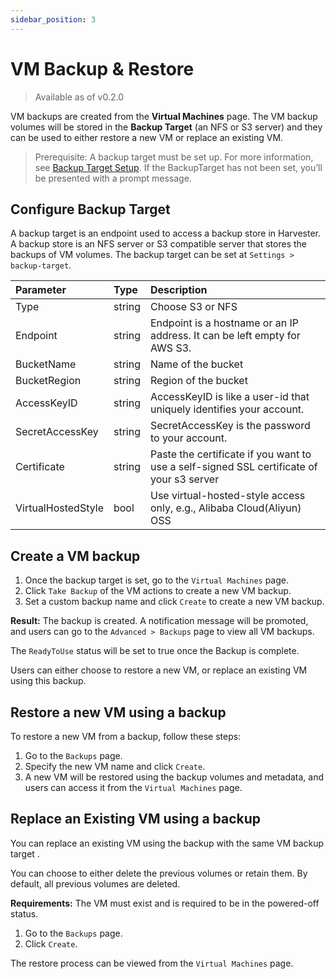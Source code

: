 ```yaml
---
sidebar_position: 3
---
```


# VM Backup & Restore

> Available as of v0.2.0

VM backups are created from the **Virtual Machines** page. The VM backup volumes will be stored in the **Backup Target** (an NFS or S3 server) and they can be used to either restore a new VM or replace an existing VM.

> Prerequisite: A backup target must be set up. For more information, see [Backup Target Setup](#backup-target-setup). If the BackupTarget has not been set, you’ll be presented with a prompt message.

## Configure Backup Target

A backup target is an endpoint used to access a backup store in Harvester. A backup store is an NFS server or S3 compatible server that stores the backups of VM volumes. The backup target can be set at `Settings > backup-target`.

| Parameter          | Type   | Description                                                                              |
| :----------------- | :----- | :--------------------------------------------------------------------------------------- |
| Type               | string | Choose S3 or NFS                                                                         |
| Endpoint           | string | Endpoint is a hostname or an IP address. It can be left empty for AWS S3.                |
| BucketName         | string | Name of the bucket                                                                       |
| BucketRegion       | string | Region of the bucket                                                                     |
| AccessKeyID        | string | AccessKeyID is like a user-id that uniquely identifies your account.                     |
| SecretAccessKey    | string | SecretAccessKey is the password to your account.                                         |
| Certificate        | string | Paste the certificate if you want to use a self-signed SSL certificate of your s3 server |
| VirtualHostedStyle | bool   | Use virtual-hosted-style access only, e.g., Alibaba Cloud(Aliyun) OSS                    |

## Create a VM backup

1. Once the backup target is set, go to the `Virtual Machines` page.
1. Click `Take Backup` of the VM actions to create a new VM backup.
1. Set a custom backup name and click `Create` to create a new VM backup.

**Result:** The backup is created. A notification message will be promoted, and users can go to the `Advanced > Backups` page to view all VM backups.

The `ReadyToUse` status will be set to true once the Backup is complete.

Users can either choose to restore a new VM, or replace an existing VM using this backup.

## Restore a new VM using a backup

To restore a new VM from a backup, follow these steps:

1. Go to the `Backups` page.
1. Specify the new VM name and click `Create`.
1. A new VM will be restored using the backup volumes and metadata, and users can access it from the `Virtual Machines` page.

## Replace an Existing VM using a backup

You can replace an existing VM using the backup with the same VM backup target .

You can choose to either delete the previous volumes or retain them. By default, all previous volumes are deleted.

**Requirements:** The VM must exist and is required to be in the powered-off status.

1. Go to the `Backups` page.
1. Click `Create`.

The restore process can be viewed from the `Virtual Machines` page.
